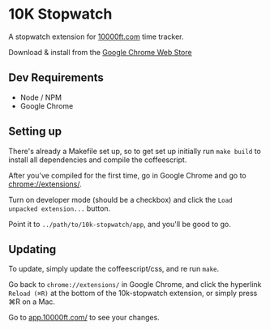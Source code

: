 # 10K Stopwatch

A stopwatch extension for [10000ft.com](10000ft.com) time tracker.

Download & install from the [Google Chrome Web Store]()


## Dev Requirements
- Node / NPM
- Google Chrome

## Setting up

There's already a Makefile set up, so to get set up initially run `make build` to install all dependencies and compile the coffeescript.

After you've compiled for the first time, go in Google Chrome and go to [chrome://extensions/](chrome://extensions/).

Turn on developer mode (should be a checkbox) and click the `Load unpacked extension...` button.

Point it to `../path/to/10k-stopwatch/app`, and you'll be good to go.

## Updating

To update, simply update the coffeescript/css, and re run `make`.

Go back to `chrome://extensions/` in Google Chrome, and click the hyperlink `Reload (⌘R)` at the bottom of the 10k-stopwatch extension, or simply press ⌘R on a Mac.  

Go to [app.10000ft.com/](https://app.10000ft.com/) to see your changes.
